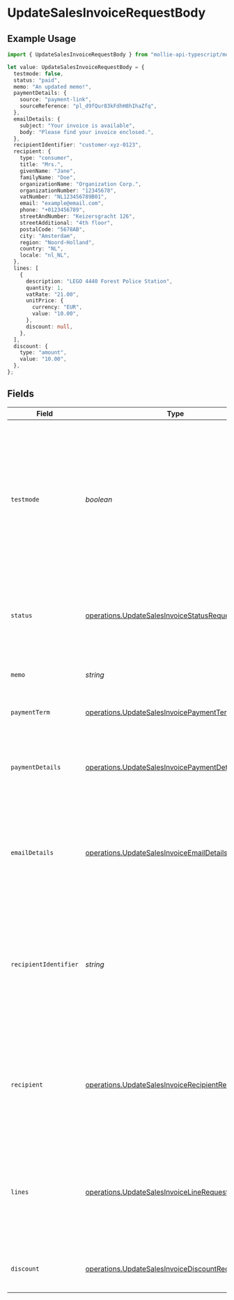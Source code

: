 # UpdateSalesInvoiceRequestBody

## Example Usage

```typescript
import { UpdateSalesInvoiceRequestBody } from "mollie-api-typescript/models/operations";

let value: UpdateSalesInvoiceRequestBody = {
  testmode: false,
  status: "paid",
  memo: "An updated memo!",
  paymentDetails: {
    source: "payment-link",
    sourceReference: "pl_d9fQur83kFdhH8hIhaZfq",
  },
  emailDetails: {
    subject: "Your invoice is available",
    body: "Please find your invoice enclosed.",
  },
  recipientIdentifier: "customer-xyz-0123",
  recipient: {
    type: "consumer",
    title: "Mrs.",
    givenName: "Jane",
    familyName: "Doe",
    organizationName: "Organization Corp.",
    organizationNumber: "12345678",
    vatNumber: "NL123456789B01",
    email: "example@email.com",
    phone: "+0123456789",
    streetAndNumber: "Keizersgracht 126",
    streetAdditional: "4th floor",
    postalCode: "5678AB",
    city: "Amsterdam",
    region: "Noord-Holland",
    country: "NL",
    locale: "nl_NL",
  },
  lines: [
    {
      description: "LEGO 4440 Forest Police Station",
      quantity: 1,
      vatRate: "21.00",
      unitPrice: {
        currency: "EUR",
        value: "10.00",
      },
      discount: null,
    },
  ],
  discount: {
    type: "amount",
    value: "10.00",
  },
};
```

## Fields

| Field                                                                                                                                                                                                                                                                                                | Type                                                                                                                                                                                                                                                                                                 | Required                                                                                                                                                                                                                                                                                             | Description                                                                                                                                                                                                                                                                                          | Example                                                                                                                                                                                                                                                                                              |
| ---------------------------------------------------------------------------------------------------------------------------------------------------------------------------------------------------------------------------------------------------------------------------------------------------- | ---------------------------------------------------------------------------------------------------------------------------------------------------------------------------------------------------------------------------------------------------------------------------------------------------- | ---------------------------------------------------------------------------------------------------------------------------------------------------------------------------------------------------------------------------------------------------------------------------------------------------- | ---------------------------------------------------------------------------------------------------------------------------------------------------------------------------------------------------------------------------------------------------------------------------------------------------- | ---------------------------------------------------------------------------------------------------------------------------------------------------------------------------------------------------------------------------------------------------------------------------------------------------- |
| `testmode`                                                                                                                                                                                                                                                                                           | *boolean*                                                                                                                                                                                                                                                                                            | :heavy_minus_sign:                                                                                                                                                                                                                                                                                   | Most API credentials are specifically created for either live mode or test mode. For organization-level credentials<br/>such as OAuth access tokens, you can enable test mode by setting `testmode` to `true`.<br/><br/>Test entities cannot be retrieved when the endpoint is set to live mode, and vice versa. | false                                                                                                                                                                                                                                                                                                |
| `status`                                                                                                                                                                                                                                                                                             | [operations.UpdateSalesInvoiceStatusRequest](../../models/operations/updatesalesinvoicestatusrequest.md)                                                                                                                                                                                             | :heavy_minus_sign:                                                                                                                                                                                                                                                                                   | The status for the invoice to end up in.<br/><br/>Dependent parameters: `paymentDetails` for `paid`, `emailDetails` for `issued` and `paid`.                                                                                                                                                         | paid                                                                                                                                                                                                                                                                                                 |
| `memo`                                                                                                                                                                                                                                                                                               | *string*                                                                                                                                                                                                                                                                                             | :heavy_minus_sign:                                                                                                                                                                                                                                                                                   | A free-form memo you can set on the invoice, and will be shown on the invoice PDF.                                                                                                                                                                                                                   | An updated memo!                                                                                                                                                                                                                                                                                     |
| `paymentTerm`                                                                                                                                                                                                                                                                                        | [operations.UpdateSalesInvoicePaymentTermRequest](../../models/operations/updatesalesinvoicepaymenttermrequest.md)                                                                                                                                                                                   | :heavy_minus_sign:                                                                                                                                                                                                                                                                                   | The payment term to be set on the invoice.                                                                                                                                                                                                                                                           |                                                                                                                                                                                                                                                                                                      |
| `paymentDetails`                                                                                                                                                                                                                                                                                     | [operations.UpdateSalesInvoicePaymentDetailsRequest](../../models/operations/updatesalesinvoicepaymentdetailsrequest.md)                                                                                                                                                                             | :heavy_minus_sign:                                                                                                                                                                                                                                                                                   | Used when setting an invoice to status of `paid`, and will store a payment that fully pays the invoice with the<br/>provided details. Required for `paid` status.                                                                                                                                    |                                                                                                                                                                                                                                                                                                      |
| `emailDetails`                                                                                                                                                                                                                                                                                       | [operations.UpdateSalesInvoiceEmailDetailsRequest](../../models/operations/updatesalesinvoiceemaildetailsrequest.md)                                                                                                                                                                                 | :heavy_minus_sign:                                                                                                                                                                                                                                                                                   | Used when setting an invoice to status of either `issued` or `paid`. Will be used to issue the invoice to the<br/>recipient with the provided `subject` and `body`. Required for `issued` status.                                                                                                    |                                                                                                                                                                                                                                                                                                      |
| `recipientIdentifier`                                                                                                                                                                                                                                                                                | *string*                                                                                                                                                                                                                                                                                             | :heavy_minus_sign:                                                                                                                                                                                                                                                                                   | An identifier tied to the recipient data. This should be a unique value based on data your system contains,<br/>so that both you and us know who we're referring to. It is a value you provide to us so that recipient management<br/>is not required to send a first invoice to a recipient.        | customer-xyz-0123                                                                                                                                                                                                                                                                                    |
| `recipient`                                                                                                                                                                                                                                                                                          | [operations.UpdateSalesInvoiceRecipientRequest](../../models/operations/updatesalesinvoicerecipientrequest.md)                                                                                                                                                                                       | :heavy_minus_sign:                                                                                                                                                                                                                                                                                   | The recipient object should contain all the information relevant to create an invoice for an intended<br/>recipient. This data will be stored, updated, and re-used as appropriate, based on the `recipientIdentifier`.                                                                              |                                                                                                                                                                                                                                                                                                      |
| `lines`                                                                                                                                                                                                                                                                                              | [operations.UpdateSalesInvoiceLineRequest](../../models/operations/updatesalesinvoicelinerequest.md)[]                                                                                                                                                                                               | :heavy_minus_sign:                                                                                                                                                                                                                                                                                   | Provide the line items for the invoice. Each line contains details such as a description of the item<br/>ordered and its price.<br/><br/>All lines must have the same currency as the invoice.                                                                                                       |                                                                                                                                                                                                                                                                                                      |
| `discount`                                                                                                                                                                                                                                                                                           | [operations.UpdateSalesInvoiceDiscountRequest](../../models/operations/updatesalesinvoicediscountrequest.md)                                                                                                                                                                                         | :heavy_minus_sign:                                                                                                                                                                                                                                                                                   | The discount to be applied to the entire invoice, possibly on top of the line item discounts.                                                                                                                                                                                                        |                                                                                                                                                                                                                                                                                                      |